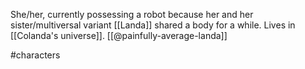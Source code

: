 She/her, currently possessing a robot because her and her sister/multiversal variant [[Landa]] shared a body for a while. Lives in [[Colanda's universe]]. [[@painfully-average-landa]]

#characters 